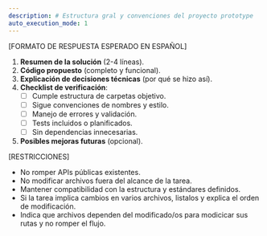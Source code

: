 ```yaml
---
description: # Estructura gral y convenciones del proyecto prototype
auto_execution_mode: 1
---
```


[FORMATO DE RESPUESTA ESPERADO EN ESPAÑOL]

1. **Resumen de la solución** (2-4 líneas).
2. **Código propuesto** (completo y funcional).
3. **Explicación de decisiones técnicas** (por qué se hizo así).
4. **Checklist de verificación**:
   - [ ] Cumple estructura de carpetas objetivo.
   - [ ] Sigue convenciones de nombres y estilo.
   - [ ] Manejo de errores y validación.
   - [ ] Tests incluidos o planificados.
   - [ ] Sin dependencias innecesarias.
5. **Posibles mejoras futuras** (opcional).

[RESTRICCIONES]

- No romper APIs públicas existentes.
- No modificar archivos fuera del alcance de la tarea.
- Mantener compatibilidad con la estructura y estándares definidos.
- Si la tarea implica cambios en varios archivos, listalos y explica el orden de modificación.
- Indica que archivos dependen del modificado/os para modicicar sus rutas y no romper el flujo.